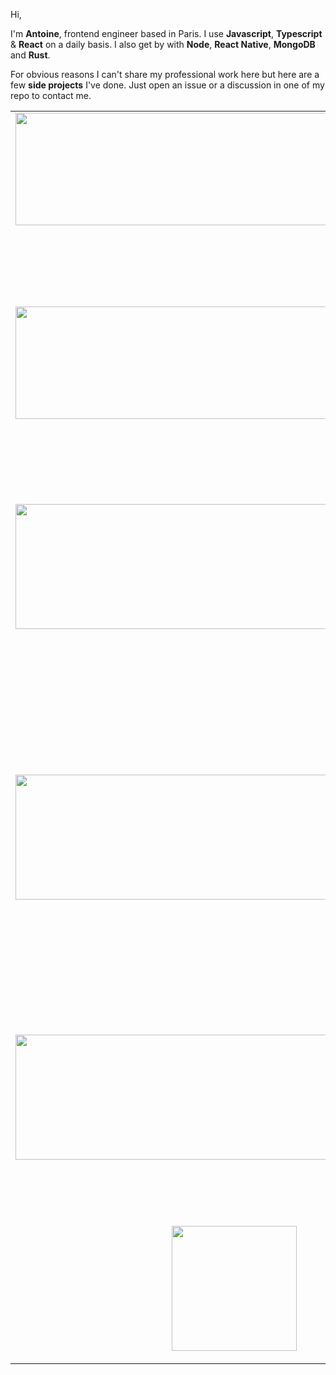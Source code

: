 Hi,

I'm <b>Antoine</b>, frontend engineer based in Paris. I use <b>Javascript</b>, <b>Typescript</b> & <b>React</b> on a daily basis. I also get by with <b>Node</b>, <b>React Native</b>, <b>MongoDB</b> and <b>Rust</b>. 

For obvious reasons I can't share my professional work here but here are a few <b>side projects</b> I've done. Just open an issue or a discussion in one of my repo to contact me.

<table>
 
 <tr>
    <td valign="top"><img src="https://user-images.githubusercontent.com/43271780/152165564-d129240d-e3d1-4643-beb5-f854699bf88c.png" width="700" height="180"></td>
    <td valign="top">
     <h3>Talkr</h3>
     <p>Tiniest i18n library for React on the market (less than 1kb). Supports Typescript, live autocompletion, complex plural rules, deeply nested keys.</p>
      <a href="https://github.com/DoneDeal0/Talkr">Repo</a>
     </td>
  </tr>
 
  <tr>
    <td valign="top"><img src="https://user-images.githubusercontent.com/43271780/159786562-6906987f-6ded-4a8b-a9bc-205f2ea93601.png" width="700" height="180"></td>
    <td valign="top">
     <h3>Search app for deceased persons</h3>
     <p>This app allows you to search for people who died in France since 1970. Interactive map with data clusters.</p>
      <a href="https://github.com/DoneDeal0/morts-autour-de-vous">Repo</a>
     </td>
  </tr>
 
   <tr>
    <td  valign="top"><img src="https://user-images.githubusercontent.com/43271780/152162770-a0fc1912-1a7b-4b49-821f-08f600344683.png" width="700" height="200"></td>
    <td valign="top">
     <h3>Reapr</h3>
     <p>Dating app based on remaining lifetime. Live chat, notifications, complex search, dashboard, payment, in-depth profile edition, custom ui-system. Shipped with a Node/Typescript backend.</p>
     <p>🔒 Private repo.</p>
     </td>
  </tr>
 
<tr>
    <td  valign="top"><img src="https://user-images.githubusercontent.com/43271780/152168535-d3f5798e-b18c-426e-b383-6b1c806bfb60.png" width="500" height="200"></td>
    <td valign="top">
     <h3>Santa's Letters</h3>
     <p>Video game. Santa's has lost toddlers' letters and must retrieve them. But beware of angry kids' letters. Javascript & Typescript.</p>
     <a href="https://github.com/DoneDeal0/Santa-Letters">Repo</a>
     </td>
  </tr>
 
  <tr>
    <td>
     <p align="center" valign="center">
      <img src="https://user-images.githubusercontent.com/43271780/152169270-40603630-530b-4598-8398-13379820f113.png" width="700" height="200">
     </p>
   </td>
    <td valign="top">
     <h3>Mafia Quotes</h3>
     <p>Mobile app to discover famous mobster quotes. 7 categories, 37 mobsters. Includes biographies, search, random quote generator. Custom ui-system. React Native.</p>
     <p>🔒 Private repo.</p>
     </td>
  </tr>
 
   <tr>
    <td>
      <p align="center" valign="center">
      <img src="https://user-images.githubusercontent.com/43271780/152172134-b27a169f-86a3-42cb-a845-fc0e4975e567.png" width="200" height="200">
        </p>
   </td>
    <td valign="top">
     <h3>Deep Vault</h3>
     <p>Library to store data in the browser with AES encryption.</p>
       <a href="https://github.com/DoneDeal0/DeepVault">Repo</a>
     </td>
  </tr>
 
 
</table>
